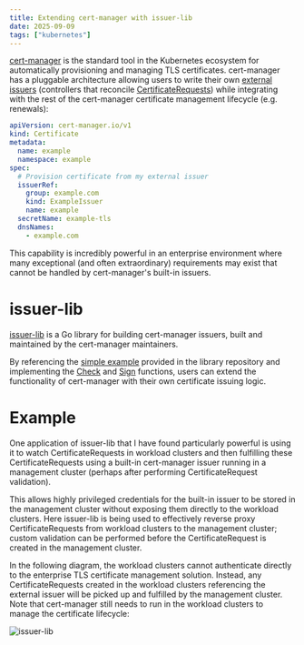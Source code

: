 ```yaml
---
title: Extending cert-manager with issuer-lib
date: 2025-09-09
tags: ["kubernetes"]
---
```


[cert-manager](https://github.com/cert-manager/cert-manager) is the standard tool in the Kubernetes
ecosystem for automatically provisioning and managing TLS certificates. cert-manager has a pluggable
architecture allowing users to write their own [external
issuers](https://cert-manager.io/docs/contributing/external-issuers/) (controllers that reconcile
[CertificateRequests](https://cert-manager.io/docs/usage/certificaterequest/)) while integrating
with the rest of the cert-manager certificate management lifecycle (e.g. renewals):

```yaml
apiVersion: cert-manager.io/v1
kind: Certificate
metadata:
  name: example
  namespace: example
spec:
  # Provision certificate from my external issuer
  issuerRef:
    group: example.com
    kind: ExampleIssuer
    name: example
  secretName: example-tls
  dnsNames:
    - example.com
```

This capability is incredibly powerful in an enterprise environment where many exceptional (and
often extraordinary) requirements may exist that cannot be handled by cert-manager's built-in
issuers.

# issuer-lib

[issuer-lib](https://github.com/cert-manager/issuer-lib) is a Go library for building cert-manager
issuers, built and maintained by the cert-manager maintainers.

By referencing the [simple
example](https://github.com/cert-manager/issuer-lib/tree/main/examples/simple) provided in the
library repository and implementing the
[Check](https://github.com/cert-manager/issuer-lib/blob/d99ad6fb1498659b04babc6635bb6f65b74a6455/examples/simple/controller/signer.go#L66)
and
[Sign](https://github.com/cert-manager/issuer-lib/blob/d99ad6fb1498659b04babc6635bb6f65b74a6455/examples/simple/controller/signer.go#L70)
functions, users can extend the functionality of cert-manager with their own certificate issuing
logic.

# Example

One application of issuer-lib that I have found particularly powerful is using it to watch
CertificateRequests in workload clusters and then fulfilling these CertificateRequests using a
built-in cert-manager issuer running in a management cluster (perhaps after performing
CertificateRequest validation).

This allows highly privileged credentials for the built-in issuer to be stored in the management
cluster without exposing them directly to the workload clusters. Here issuer-lib is being used to
effectively reverse proxy CertificateRequests from workload clusters to the management cluster;
custom validation can be performed before the CertificateRequest is created in the management
cluster.

In the following diagram, the workload clusters cannot authenticate directly to the enterprise TLS
certificate management solution. Instead, any CertificateRequests created in the workload clusters
referencing the external issuer will be picked up and fulfilled by the management cluster. Note that
cert-manager still needs to run in the workload clusters to manage the certificate lifecycle:

![issuer-lib](/img/issuer-lib.png)
